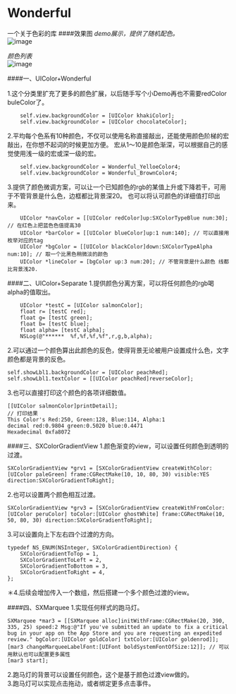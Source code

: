 # Wonderful
一个关于色彩的库
####效果图
_demo展示，提供了随机配色。_<br />
![image](https://github.com/dsxNiubility/Wonderful/raw/master/screenshots/001.png)


_颜色列表_<br />
![image](https://github.com/dsxNiubility/Wonderful/raw/master/screenshots/colorlist.gif)

####一、UIColor+Wonderful

1.这个分类里扩充了更多的颜色扩展，以后随手写个小Demo再也不需要redColor buleColor了。<br />

		self.view.backgroundColor = [UIColor khakiColor];
		self.view.backgroundColor = [UIColor chocolateColor];
		
2.平均每个色系有10种颜色，不仅可以使用名称直接敲出，还能使用颜色阶梯的宏敲出，在你想不起词的时候更加方便。 宏从1～10是颜色渐深，可以根据自己的感觉使用浅一级的宏或深一级的宏。<br />

		self.view.backgroundColor = Wonderful_YelloeColor4;
		self.view.backgroundColor = Wonderful_BrownColor4;

3.提供了颜色微调方案，可以让一个已知颜色的rgb的某值上升或下降若干，可用于不管背景是什么色，边框都比背景深20。 也可以将认可颜色的详细值打印出来。<br />

		UIColor *navColor = [[UIColor redColor]up:SXColorTypeBlue num:30]; // 在红色上把蓝色色值提高30
		UIColor *barColor = [[UIColor blueColor]up:1 num:140]; // 可以直接用枚举对应的tag
		UIColor *bgColor = [[UIColor blackColor]down:SXColorTypeAlpha num:10]; // 取一个比黑色稍微淡的颜色
		UIColor *lineColor = [bgColor up:3 num:20]; // 不管背景是什么颜色 线都比背景浅20.

####二、UIColor+Separate
1.提供颜色分离方案，可以将任何颜色的rgb喝alpha的值取出。<br />

		UIColor *testC = [UIColor salmonColor];
		float r= [testC red];
		float g= [testC green];
		float b= [testC blue];
		float alpha= [testC alpha];
		NSLog(@"******  %f,%f,%f,%f",r,g,b,alpha);

2.可以通过一个颜色算出此颜色的反色，使得背景无论被用户设置成什么色，文字颜色都是背景的反色。<br />

	self.showLbl1.backgroundColor = [UIColor peachRed];
	self.showLbl1.textColor = [[UIColor peachRed]reverseColor];
	
3.也可以直接打印这个颜色的各项详细数值。<br />

	[[UIColor salmonColor]printDetail];
	// 打印结果
	This Color's Red:250, Green:128, Blue:114, Alpha:1
	decimal red:0.9804 green:0.5020 blue:0.4471
	Hexadecimal 0xfa8072
	

####三、SXColorGradientView
1.颜色渐变的view，可以设置任何颜色到透明的过渡。<br />

	SXColorGradientView *grv1 = [SXColorGradientView createWithColor:[UIColor paleGreen] frame:CGRectMake(10, 10, 80, 30) visible:YES direction:SXColorGradientToRight];
	
2.也可以设置两个颜色相互过渡。<br />

	SXColorGradientView *grv3 = [SXColorGradientView createWithFromColor:[UIColor peruColor] toColor:[UIColor ghostWhite] frame:CGRectMake(10, 50, 80, 30) direction:SXColorGradientToRight];

3.可以设置向上下左右四个过渡的方向。<br />

	typedef NS_ENUM(NSInteger, SXColorGradientDirection) {
    	SXColorGradientToTop = 1,
    	SXColorGradientToLeft = 2,
    	SXColorGradientToBottom = 3,
    	SXColorGradientToRight = 4,
	};
＊4.后续会增加传入一个数组，然后搭建一个多个颜色过渡的view。

####四、SXMarquee
1.实现任何样式的跑马灯。<br />

	SXMarquee *mar3 = [[SXMarquee alloc]initWithFrame:CGRectMake(20, 390, 335, 25) speed:2 Msg:@"If you've submitted an update to fix a critical bug in your app on the App Store and you are requesting an expedited review." bgColor:[UIColor goldColor] txtColor:[UIColor goldenrod]];
	[mar3 changeMarqueeLabelFont:[UIFont boldSystemFontOfSize:12]]; // 可以用默认也可以配置更多属性
	[mar3 start];

2.跑马灯的背景可以设置任何颜色，这个是基于颜色过渡view做的。<br />
3.跑马灯可以实现点击拖动，或者绑定更多点击事件。


